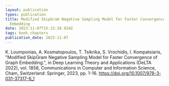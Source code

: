 ```yaml
---
layout: publication
types: publication
title: Modified SkipGram Negative Sampling Model for Faster Convergence of Graph
  Embedding
date: 2023-11-07T15:15:18.924Z
tags: book_chapters
publication_date: 2023-11-07
---
```

<!--StartFragment-->

K. Loumponias, A. Kosmatopoulos, T. Tsikrika, S. Vrochidis, I. Kompatsiaris, "Modified SkipGram Negative Sampling Model for Faster Convergence of Graph Embedding.", in Deep Learning Theory and Applications (DeLTA 2022), vol. 1858, Communications in Computer and Information Science, Cham, Switzerland: Springer, 2023, pp. 1-16. https://doi.org/10.1007/978-3-031-37317-6_1

<!--EndFragment-->
